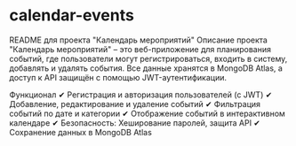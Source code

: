 # calendar-events 
README для проекта "Календарь мероприятий"
 Описание проекта
"Календарь мероприятий" – это веб-приложение для планирования событий, где пользователи могут регистрироваться, входить в систему, добавлять и удалять события. Все данные хранятся в MongoDB Atlas, а доступ к API защищён с помощью JWT-аутентификации.

 Функционал
✔ Регистрация и авторизация пользователей (с JWT)
✔ Добавление, редактирование и удаление событий
✔ Фильтрация событий по дате и категории
✔ Отображение событий в интерактивном календаре
✔ Безопасность: Хеширование паролей, защита API
✔ Сохранение данных в MongoDB Atlas
